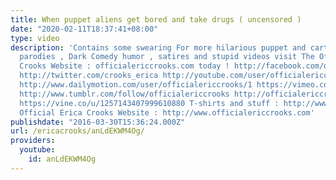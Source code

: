 ```yaml
---
title: When puppet aliens get bored and take drugs ( uncensored )
date: "2020-02-11T18:37:41+08:00"
type: video
description: 'Contains some swearing For more hilarious puppet and cartoon animation
  parodies , Dark Comedy humor , satires and stupid videos visit The Official Erica
  Crooks Website : officialericcrooks.com today ! http://facebook.com/officialericcrooks
  http://twitter.com/crooks_erica http://youtube.com/user/officialericcrooks http://Instagram.com/officialericcrooks/
  http://www.dailymotion.com/user/officialericcrooks/1 https://vimeo.com/officialericcrooks
  http://www.tumblr.com/follow/officialericcrooks http://officialericcrooks.newgrounds.com
  https://vine.co/u/1257143407999610880 T-shirts and stuff : http://www.zazzle.com/officialericcrooks
  Official Erica Crooks Website : http://www.officialericcrooks.com'
publishdate: "2016-03-30T15:36:24.000Z"
url: /ericacrooks/anLdEKWM4Og/
providers:
  youtube:
    id: anLdEKWM4Og
---
```

